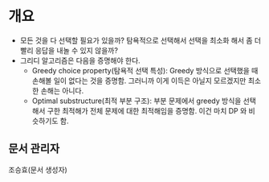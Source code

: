 # 개요
   - 모든 것을 다 선택할 필요가 있을까? 탐욕적으로 선택해서 선택을 최소화 해서 좀 더 빨리 응답을 내놀 수 있지 않을까?
   - 그리디 알고리즘은 다음을 증명해야 한다.
      - Greedy choice property(탐욕적 선택 특성): Greedy 방식으로 선택했을 때 손해볼 일이 없다는 것을 증명함. 그러니까 이게 이득은 아닐지 모르겠지만 최소한 손해는 아니다.
      - Optimal substructure(최적 부분 구조): 부분 문제에서 greedy 방식을 선택해서 구한 최적해가 전체 문제에 대한 최적해임을 증명함. 이건 마치 DP 와 비슷하기도 함.
## 문서 관리자
조승효(문서 생성자)